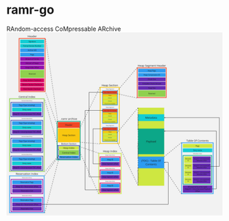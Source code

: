# ramr-go
RAndom-access CoMpressable ARchive
![alt text](https://github.com/zhk-kk/ramr-go/blob/main/ramr_diagram.jpg?raw=true)
